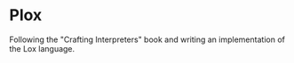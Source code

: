 # Plox

Following the "Crafting Interpreters" book and writing an implementation of the Lox language.